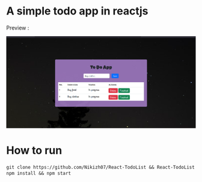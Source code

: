 # A simple todo app in reactjs

Preview : 

<img src="https://raw.githubusercontent.com/Nikizh07/React-TodoList/refs/heads/main/assets/image.png" />

# How to run

```
git clone https://github.com/Nikizh07/React-TodoList && React-TodoList
npm install && npm start
```
